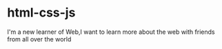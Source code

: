 # html-css-js
I'm a new learner of Web,I want to learn more about the web with friends from all over the world
